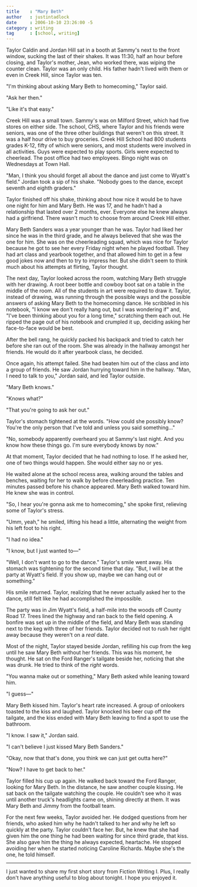 ```yaml
---
title    : "Mary Beth"
author   : justintadlock
date     : 2006-10-10 23:26:00 -5
category : writing
tag      : [school, writing]
---
```


Taylor Caldin and Jordan Hill sat in a booth at Sammy's next to the front window, sucking the last of their shakes.  It was 11:30, half an hour before closing, and Taylor's mother, Jean, who worked there, was wiping the counter clean.  Taylor was an only child.  His father hadn't lived with them or even in Creek Hill, since Taylor was ten.

"I'm thinking about asking Mary Beth to homecoming," Taylor said.

"Ask her then."

"Like it's that easy."

Creek Hill was a small town.  Sammy's was on Milford Street, which had five stores on either side.  The school, CHS, where Taylor and his friends were seniors, was one of the three other buildings that weren't on this street.  It was a half hour drive to buy groceries.  Creek Hill School had 800 students grades K-12, fifty of which were seniors, and most students were involved in all activities.  Guys were expected to play sports.  Girls were expected to cheerlead.  The post office had two employees.  Bingo night was on Wednesdays at Town Hall.

"Man, I think you should forget all about the dance and just come to Wyatt's field."  Jordan took a sip of his shake.  "Nobody goes to the dance, except seventh and eighth graders."

Taylor finished off his shake, thinking about how nice it would be to have one night for him and Mary Beth.  He was 17, and he hadn't had a relationship that lasted over 2 months, ever.  Everyone else he knew always had a girlfriend.  There wasn't much to choose from around Creek Hill either.

Mary Beth Sanders was a year younger than he was.  Taylor had liked her since he was in the third grade, and he always believed that she was the one for him.  She was on the cheerleading squad, which was nice for Taylor because he got to see her every Friday night when he played football.  They had art class and yearbook together, and that allowed him to get in a few good jokes now and then to try to impress her.  But she didn't seem to think much about his attempts at flirting, Taylor thought.

The next day, Taylor looked across the room, watching Mary Beth struggle with her drawing.  A root beer bottle and cowboy boot sat on a table in the middle of the room.  All of the students in art were required to draw it.  Taylor, instead of drawing, was running through the possible ways and the possible answers of asking Mary Beth to the homecoming dance.  He scribbled in his notebook, "I know we don't really hang out, but I was wondering if" and, "I've been thinking about you for a long time," scratching them each out.  He ripped the page out of his notebook and crumpled it up, deciding asking her face-to-face would be best.

After the bell rang, he quickly packed his backpack and tried to catch her before she ran out of the room.  She was already in the hallway amongst her friends.  He would do it after yearbook class, he decided.

Once again, his attempt failed.  She had beaten him out of the class and into a group of friends.  He saw Jordan hurrying toward him in the hallway.  "Man, I need to talk to you," Jordan said, and led Taylor outside.

"Mary Beth knows."

"Knows what?"

"That you're going to ask her out."

Taylor's stomach tightened at the words.  "How could she possibly know?  You're the only person that I've told and unless you said something…"

"No, somebody apparently overheard you at Sammy's last night.  And you know how these things go.  I'm sure everybody knows by now."

At that moment, Taylor decided that he had nothing to lose.  If he asked her, one of two things would happen.  She would either say no or yes.

He waited alone at the school recess area, walking around the tables and benches, waiting for her to walk by before cheerleading practice.  Ten minutes passed before his chance appeared.  Mary Beth walked toward him.  He knew she was in control.

"So, I hear you're gonna ask me to homecoming," she spoke first, relieving some of Taylor's stress.

"Umm, yeah," he smiled, lifting his head a little, alternating the weight from his left foot to his right.

"I had no idea."

"I know, but I just wanted to&mdash;"

"Well, I don't want to go to the dance."  Taylor's smile went away.  His stomach was tightening for the second time that day.  "But, I will be at the party at Wyatt's field.  If you show up, maybe we can hang out or something."

His smile returned.  Taylor, realizing that he never actually asked her to the dance, still felt like he had accomplished the impossible.

The party was in Jim Wyatt's field, a half-mile into the woods off County Road 17.  Trees lined the highway and ran back to the field opening.  A bonfire was set up in the middle of the field, and Mary Beth was standing next to the keg with three of her friends.  Taylor decided not to rush her right away because they weren't on a <em> real</em> date.

Most of the night, Taylor stayed beside Jordan, refilling his cup from the keg until he saw Mary Beth without her friends.  This was his moment, he thought.  He sat on the Ford Ranger's tailgate beside her, noticing that she was drunk.  He tried to think of the <em> right</em> words.

"You wanna make out or something," Mary Beth asked while leaning toward him.

"I guess&mdash;"

Mary Beth kissed him.  Taylor's heart rate increased.  A group of onlookers toasted to the kiss and laughed.  Taylor knocked his beer cup off the tailgate, and the kiss ended with Mary Beth leaving to find a spot to use the bathroom.

"I know.  I saw it," Jordan said.

"I can't believe I just kissed Mary Beth Sanders."

"Okay, now that that's done, you think we can just get outta here?"

"Now?  I have to get back to her."

Taylor filled his cup up again.  He walked back toward the Ford Ranger, looking for Mary Beth.  In the distance, he saw another couple kissing.  He sat back on the tailgate watching the couple.  He couldn't see who it was until another truck's headlights came on, shining directly at them.  It was Mary Beth and Jimmy from the football team.

For the next few weeks, Taylor avoided her.  He dodged questions from her friends, who asked him why he hadn't talked to her and why he left so quickly at the party.  Taylor couldn't face her.  But, he knew that she had given him the one thing he had been waiting for since third grade, that kiss.  She also gave him the thing he always expected, heartache.  He stopped avoiding her when he started noticing Caroline Richards.  Maybe she's the one, he told himself.

------

I just wanted to share my first short story from Fiction Writing I.  Plus, I really don't have anything useful to blog about tonight.  I hope you enjoyed it.

